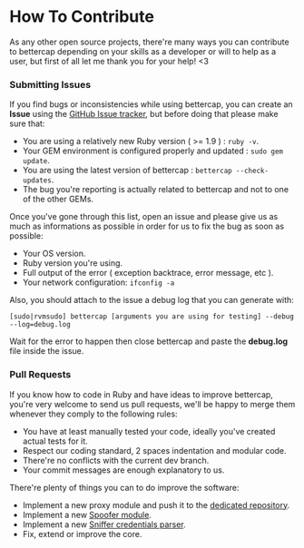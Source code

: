 # How To Contribute

As any other open source projects, there're many ways you can contribute to bettercap depending on your skills as a developer or will to help as a user, but first 
of all let me thank you for your help! <3

### Submitting Issues

If you find bugs or inconsistencies while using bettercap, you can create an **Issue** using the [GitHub Issue tracker](https://github.com/evilsocket/bettercap/issues), but before doing that please make sure that:

* You are using a relatively new Ruby version ( >= 1.9 ) : `ruby -v`.
* Your GEM environment is configured properly and updated : `sudo gem update`.    
* You are using the latest version of bettercap : `bettercap --check-updates`.
* The bug you're reporting is actually related to bettercap and not to one of the other GEMs.

Once you've gone through this list, open an issue and please give us as much as informations as possible in order for us to fix the bug as soon as possible:

* Your OS version.
* Ruby version you're using.
* Full output of the error ( exception backtrace, error message, etc ).
* Your network configuration: `ifconfig -a`

Also, you should attach to the issue a debug log that you can generate with:

    [sudo|rvmsudo] bettercap [arguments you are using for testing] --debug --log=debug.log

Wait for the error to happen then close bettercap and paste the **debug.log** file inside the issue.

### Pull Requests

If you know how to code in Ruby and have ideas to improve bettercap, you're very welcome to send us pull requests, we'll be happy to merge them whenever they comply to the following rules:

* You have at least manually tested your code, ideally you've created actual tests for it.
* Respect our coding standard, 2 spaces indentation and modular code.
* There're no conflicts with the current dev branch.
* Your commit messages are enough explanatory to us.

There're plenty of things you can to do improve the software:

* Implement a new proxy module and push it to the [dedicated repository](https://github.com/evilsocket/bettercap-proxy-modules).
* Implement a new [Spoofer module](https://github.com/evilsocket/bettercap/blob/master/lib/bettercap/spoofers/arp.rb).
* Implement a new [Sniffer credentials parser](https://github.com/evilsocket/bettercap/blob/master/lib/bettercap/sniffer/parsers/post.rb).
* Fix, extend or improve the core.
